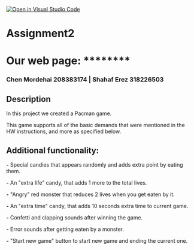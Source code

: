 [![Open in Visual Studio Code](https://classroom.github.com/assets/open-in-vscode-c66648af7eb3fe8bc4f294546bfd86ef473780cde1dea487d3c4ff354943c9ae.svg)](https://classroom.github.com/online_ide?assignment_repo_id=7743949&assignment_repo_type=AssignmentRepo)
# Assignment2
 
  # Our web page: ********
  
  ### Chen Mordehai 208383174  | Shahaf Erez 318226503
  
  ## Description

In this project we created a Pacman game.

This game supports all of the basic demands that were mentioned in the HW instructions, and more as specified below.

## Additional functionality:

**-** Special candies that appears randomly and adds extra point by eating them.

**-** An "extra life" candy, that adds 1 more to the total lives.

**-** "Angry" red monster that reduces 2 lives when you get eaten by it.

**-** An "extra time" candy, that adds 10 seconds extra time to current game. 

**-** Confetti and clapping sounds after winning the game.

**-** Error sounds after getting eaten by a monster.

**-** "Start new game" button to start new game and ending the current one.




